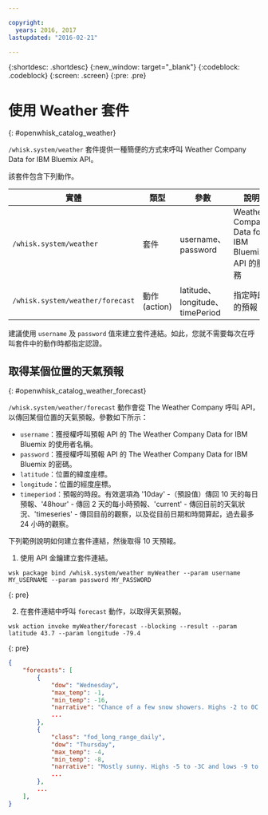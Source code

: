 ```yaml
---

copyright:
  years: 2016, 2017
lastupdated: "2016-02-21"

---
```


{:shortdesc: .shortdesc}
{:new_window: target="_blank"}
{:codeblock: .codeblock}
{:screen: .screen}
{:pre: .pre}

# 使用 Weather 套件
{: #openwhisk_catalog_weather}

`/whisk.system/weather` 套件提供一種簡便的方式來呼叫 Weather Company Data for IBM Bluemix API。

該套件包含下列動作。

| 實體 | 類型 | 參數 | 說明 |
| --- | --- | --- | --- |
| `/whisk.system/weather` | 套件 | username、password | Weather Company Data for IBM Bluemix API 的服務  |
| `/whisk.system/weather/forecast` | 動作 (action) | latitude、longitude、timePeriod | 指定時段的預報|

建議使用 `username` 及 `password` 值來建立套件連結。如此，您就不需要每次在呼叫套件中的動作時都指定認證。

## 取得某個位置的天氣預報
{: #openwhisk_catalog_weather_forecast}

`/whisk.system/weather/forecast` 動作會從 The Weather Company 呼叫 API，以傳回某個位置的天氣預報。參數如下所示：

- `username`：獲授權呼叫預報 API 的 The Weather Company Data for IBM Bluemix 的使用者名稱。
- `password`：獲授權呼叫預報 API 的 The Weather Company Data for IBM Bluemix 的密碼。
- `latitude`：位置的緯度座標。
- `longitude`：位置的經度座標。
- `timeperiod`：預報的時段。有效選項為 '10day' -（預設值）傳回 10 天的每日預報、'48hour' - 傳回 2 天的每小時預報、'current' - 傳回目前的天氣狀況、'timeseries' - 傳回目前的觀察，以及從目前日期和時間算起，過去最多 24 小時的觀察。


下列範例說明如何建立套件連結，然後取得 10 天預報。

1. 使用 API 金鑰建立套件連結。
  
  ```
  wsk package bind /whisk.system/weather myWeather --param username MY_USERNAME --param password MY_PASSWORD
  ```
  {: pre}
  
2. 在套件連結中呼叫 `forecast` 動作，以取得天氣預報。
  
  ```
  wsk action invoke myWeather/forecast --blocking --result --param latitude 43.7 --param longitude -79.4
  ```
  {: pre}
  
  ```json
  {
      "forecasts": [
          {
              "dow": "Wednesday",
              "max_temp": -1,
              "min_temp": -16,
              "narrative": "Chance of a few snow showers. Highs -2 to 0C and lows -17 to -15C.",
              ...
          },
          {
              "class": "fod_long_range_daily",
              "dow": "Thursday",
              "max_temp": -4,
              "min_temp": -8,
              "narrative": "Mostly sunny. Highs -5 to -3C and lows -9 to -7C.",
              ...
          },
          ...
      ],
  }
  ```
  
